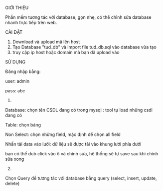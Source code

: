 GIỚI THIỆU

Phần mềm tương tác với database, gọn nhẹ, có thể chỉnh sửa database nhanh trực tiếp trên web.

CÀI ĐẶT

1. Download và upload mã lên host
2. Tạo Database "tud_db" và import file tud_db.sql vào database vừa tạo
3. truy cập ip host hoặc domain mà bạn dã upload vào



SỬ DỤNG

Đăng nhập bằng:

user: admin

pass: abc


1. 

Database: chọn tên CSDL đang có trong mysql : tool tự load những csdl đang có

Table: chọn bảng

Non Select: chọn những field, mặc định để chọn all field

Nhấn tải data vào lưới: dữ liệu sẽ được tải vào khung lưới phía dưới

bạn có thể dub click vào ô và chỉnh sửa, hệ thống sẽ tự save sau khi chỉnh sửa xong


2. 

Chọn Query để tương tác với database bằng query (select, insert, update, delete)
